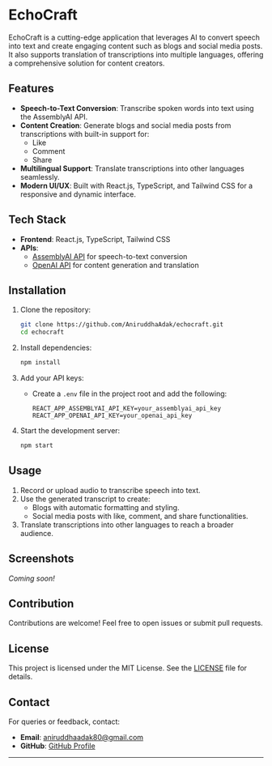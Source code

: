 
# EchoCraft

EchoCraft is a cutting-edge application that leverages AI to convert speech into text and create engaging content such as blogs and social media posts. It also supports translation of transcriptions into multiple languages, offering a comprehensive solution for content creators.

## Features

- **Speech-to-Text Conversion**: Transcribe spoken words into text using the AssemblyAI API.
- **Content Creation**: Generate blogs and social media posts from transcriptions with built-in support for:
  - Like
  - Comment
  - Share
- **Multilingual Support**: Translate transcriptions into other languages seamlessly.
- **Modern UI/UX**: Built with React.js, TypeScript, and Tailwind CSS for a responsive and dynamic interface.

## Tech Stack

- **Frontend**: React.js, TypeScript, Tailwind CSS
- **APIs**:
  - [AssemblyAI API](https://www.assemblyai.com) for speech-to-text conversion
  - [OpenAI API](https://openai.com) for content generation and translation

## Installation

1. Clone the repository:
   ```bash
   git clone https://github.com/AniruddhaAdak/echocraft.git
   cd echocraft
   ```

2. Install dependencies:
   ```bash
   npm install
   ```

3. Add your API keys:
   - Create a `.env` file in the project root and add the following:
     ```env
     REACT_APP_ASSEMBLYAI_API_KEY=your_assemblyai_api_key
     REACT_APP_OPENAI_API_KEY=your_openai_api_key
     ```

4. Start the development server:
   ```bash
   npm start
   ```

## Usage

1. Record or upload audio to transcribe speech into text.
2. Use the generated transcript to create:
   - Blogs with automatic formatting and styling.
   - Social media posts with like, comment, and share functionalities.
3. Translate transcriptions into other languages to reach a broader audience.

## Screenshots

*Coming soon!*

## Contribution

Contributions are welcome! Feel free to open issues or submit pull requests.

## License

This project is licensed under the MIT License. See the [LICENSE](LICENSE) file for details.

## Contact

For queries or feedback, contact:
- **Email**: [aniruddhaadak80@gmail.com](mailto:aniruddhaadak80@gmail.com)
- **GitHub**: [GitHub Profile](https://github.com/yourusername)

---
